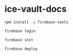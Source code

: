 # ice-vault-docs

```bash
npm install -g firebase-tools
```

```bash
firebase login
```

```bash
firebase init
```

```bash
firebase deploy
```
